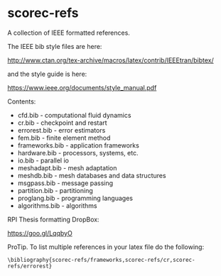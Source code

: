 # scorec-refs
A collection of IEEE formatted references.

The IEEE bib style files are here:

http://www.ctan.org/tex-archive/macros/latex/contrib/IEEEtran/bibtex/

and the style guide is here:

https://www.ieee.org/documents/style_manual.pdf

Contents:
* cfd.bib - computational fluid dynamics
* cr.bib - checkpoint and restart
* errorest.bib - error estimators
* fem.bib - finite element method
* frameworks.bib - application frameworks
* hardware.bib - processors, systems, etc.
* io.bib - parallel io
* meshadapt.bib - mesh adaptation
* meshdb.bib - mesh databases and data structures
* msgpass.bib - message passing 
* partition.bib - partitioning
* proglang.bib - programming languages
* algorithms.bib - algorithms

RPI Thesis formatting DropBox: 

https://goo.gl/LqqbyO

ProTip. To list multiple references in your latex file do the following:
```
\bibliography{scorec-refs/frameworks,scorec-refs/cr,scorec-refs/errorest}
```
